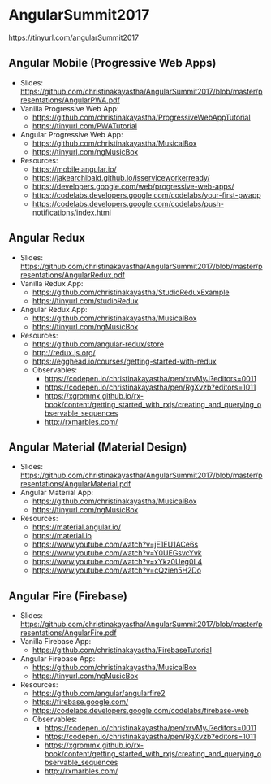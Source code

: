 # AngularSummit2017
https://tinyurl.com/angularSummit2017

## Angular Mobile (Progressive Web Apps)
* Slides: https://github.com/christinakayastha/AngularSummit2017/blob/master/presentations/AngularPWA.pdf
* Vanilla Progressive Web App: 
  * https://github.com/christinakayastha/ProgressiveWebAppTutorial
  * https://tinyurl.com/PWATutorial
* Angular Progressive Web App: 
  * https://github.com/christinakayastha/MusicalBox
  * https://tinyurl.com/ngMusicBox
* Resources:
  * https://mobile.angular.io/
  * https://jakearchibald.github.io/isserviceworkerready/
  * https://developers.google.com/web/progressive-web-apps/
  * https://codelabs.developers.google.com/codelabs/your-first-pwapp
  * https://codelabs.developers.google.com/codelabs/push-notifications/index.html

## Angular Redux
* Slides: https://github.com/christinakayastha/AngularSummit2017/blob/master/presentations/AngularRedux.pdf
* Vanilla Redux App: 
  * https://github.com/christinakayastha/StudioReduxExample
  * https://tinyurl.com/studioRedux
* Angular Redux App: 
  * https://github.com/christinakayastha/MusicalBox
  * https://tinyurl.com/ngMusicBox
* Resources:
  * https://github.com/angular-redux/store
  * http://redux.js.org/
  * https://egghead.io/courses/getting-started-with-redux
  * Observables:
    * https://codepen.io/christinakayastha/pen/xrvMyJ?editors=0011
    * https://codepen.io/christinakayastha/pen/RgXvzb?editors=1011
    * https://xgrommx.github.io/rx-book/content/getting_started_with_rxjs/creating_and_querying_observable_sequences
    * http://rxmarbles.com/

## Angular Material (Material Design)
* Slides: https://github.com/christinakayastha/AngularSummit2017/blob/master/presentations/AngularMaterial.pdf
* Angular Material App:
  * https://github.com/christinakayastha/MusicalBox
  * https://tinyurl.com/ngMusicBox
* Resources:
  * https://material.angular.io/
  * https://material.io
  * https://www.youtube.com/watch?v=jE1EU1ACe6s
  * https://www.youtube.com/watch?v=Y0UEGsvcYvk
  * https://www.youtube.com/watch?v=xYkz0Ueg0L4
  * https://www.youtube.com/watch?v=cQzien5H2Do

## Angular Fire (Firebase)
* Slides: https://github.com/christinakayastha/AngularSummit2017/blob/master/presentations/AngularFire.pdf
* Vanilla Firebase App: 
  * https://github.com/christinakayastha/FirebaseTutorial
* Angular Firebase App:
  * https://github.com/christinakayastha/MusicalBox
  * https://tinyurl.com/ngMusicBox
* Resources:
  * https://github.com/angular/angularfire2
  * https://firebase.google.com/
  * https://codelabs.developers.google.com/codelabs/firebase-web
  * Observables:
    * https://codepen.io/christinakayastha/pen/xrvMyJ?editors=0011
    * https://codepen.io/christinakayastha/pen/RgXvzb?editors=1011
    * https://xgrommx.github.io/rx-book/content/getting_started_with_rxjs/creating_and_querying_observable_sequences
    * http://rxmarbles.com/

